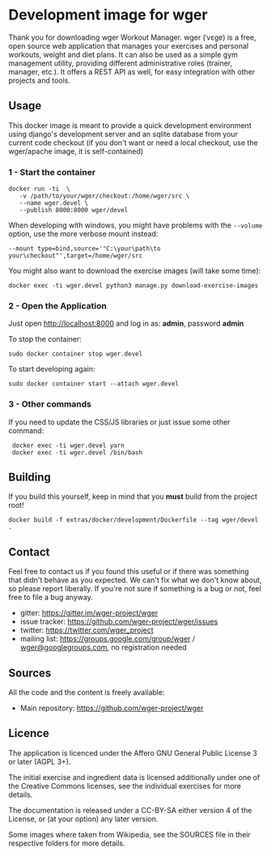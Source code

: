 # Development image for wger

Thank you for downloading wger Workout Manager. wger (ˈvɛɡɐ) is a free, open
source web application that manages your exercises and personal workouts, weight
and diet plans. It can also be used as a simple gym management utility, providing
different administrative roles (trainer, manager, etc.). It offers a REST API
as well, for easy integration with other projects and tools.


## Usage

This docker image is meant to provide a quick development environment using
django's development server and an sqlite database from your current code
checkout (if you don't want or need a local checkout, use the wger/apache image,
it is self-contained)

### 1 - Start the container


    docker run -ti  \
       -v /path/to/your/wger/checkout:/home/wger/src \
       --name wger.devel \
       --publish 8000:8000 wger/devel

When developing with windows, you might have problems with the `--volume` option,
use the more verbose mount instead:

    --mount type=bind,source='"C:\your\path\to your\checkout"',target=/home/wger/src

You might also want to download the exercise images (will take some time):

    docker exec -ti wger.devel python3 manage.py download-exercise-images

### 2 - Open the Application

Just open <http://localhost:8000> and log in as: **admin**, password **admin**

To stop the container:

```sudo docker container stop wger.devel```

To start developing again:

```sudo docker container start --attach wger.devel```

### 3 - Other commands

If you need to update the CSS/JS libraries or just issue some other command:

     docker exec -ti wger.devel yarn
     docker exec -ti wger.devel /bin/bash

## Building

If you build this yourself, keep in mind that you **must** build from the
project root!

```docker build -f extras/docker/development/Dockerfile --tag wger/devel .```


## Contact

Feel free to contact us if you found this useful or if there was something that
didn't behave as you expected. We can't fix what we don't know about, so please
report liberally. If you're not sure if something is a bug or not, feel free to
file a bug anyway.

* gitter: <https://gitter.im/wger-project/wger>
* issue tracker: <https://github.com/wger-project/wger/issues>
* twitter: <https://twitter.com/wger_project>
* mailing list: <https://groups.google.com/group/wger> / wger@googlegroups.com, no registration needed

## Sources

All the code and the content is freely available:

* Main repository: <https://github.com/wger-project/wger>

## Licence

The application is licenced under the Affero GNU General Public License 3 or
later (AGPL 3+).

The initial exercise and ingredient data is licensed additionally under one of
the Creative Commons licenses, see the individual exercises for more details.

The documentation is released under a CC-BY-SA either version 4 of the License,
or (at your option) any later version.

Some images where taken from Wikipedia, see the SOURCES file in their respective
folders for more details.
